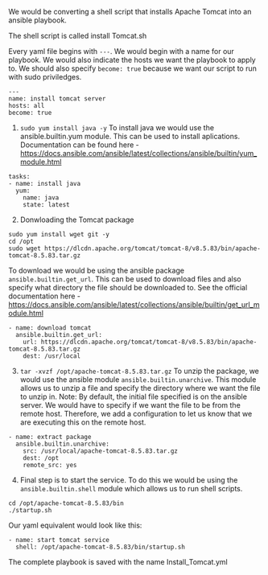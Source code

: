We would be converting a shell script that installs Apache Tomcat into an ansible playbook.

The shell script is called install Tomcat.sh

Every yaml file begins with ``` --- ```.
We would begin with a name for our playbook. We would also indicate the hosts we want the playbook to apply to. We should also specify ``` become: true ``` because we want our script to run with sudo priviledges.
```
---
name: install tomcat server
hosts: all
become: true
```

1)  ``` sudo yum install java -y ```
To install java we would use the ansible.builtin.yum module. This can be used to install aplications. Documentation can be found here - https://docs.ansible.com/ansible/latest/collections/ansible/builtin/yum_module.html

```
tasks:
- name: install java
  yum:
    name: java
    state: latest
```

2) Donwloading the Tomcat package
``` 
sudo yum install wget git -y 
cd /opt
sudo wget https://dlcdn.apache.org/tomcat/tomcat-8/v8.5.83/bin/apache-tomcat-8.5.83.tar.gz
```
To download we would be using the ansible package ``` ansible.builtin.get_url ```. This can be used to download files and also specify what directory the file should be downloaded to. See the official documentation here - https://docs.ansible.com/ansible/latest/collections/ansible/builtin/get_url_module.html

```
- name: download tomcat
  ansible.builtin.get_url:
    url: https://dlcdn.apache.org/tomcat/tomcat-8/v8.5.83/bin/apache-tomcat-8.5.83.tar.gz
    dest: /usr/local
```

3) ``` tar -xvzf /opt/apache-tomcat-8.5.83.tar.gz ```
To unzip the package, we would use the ansible module ``` ansible.builtin.unarchive ```. This module allows us to unzip a file and specify the directory where we want the file to unzip in.
Note: By default, the initial file specified is on the ansible server. We would have to specify if we want the file to be from the remote host. Therefore, we add a configuration to let us know that we are executing this on the remote host.
```
- name: extract package
  ansible.builtin.unarchive:
    src: /usr/local/apache-tomcat-8.5.83.tar.gz
    dest: /opt
    remote_src: yes
```

4) Final step is to start the service. To do this we would be using the ``` ansible.builtin.shell ``` module which allows us to run shell scripts.
``` 
cd /opt/apache-tomcat-8.5.83/bin
./startup.sh
```

Our yaml equivalent would look like this:
```
- name: start tomcat service
  shell: /opt/apache-tomcat-8.5.83/bin/startup.sh 
```

The complete playbook is saved with the name Install_Tomcat.yml
